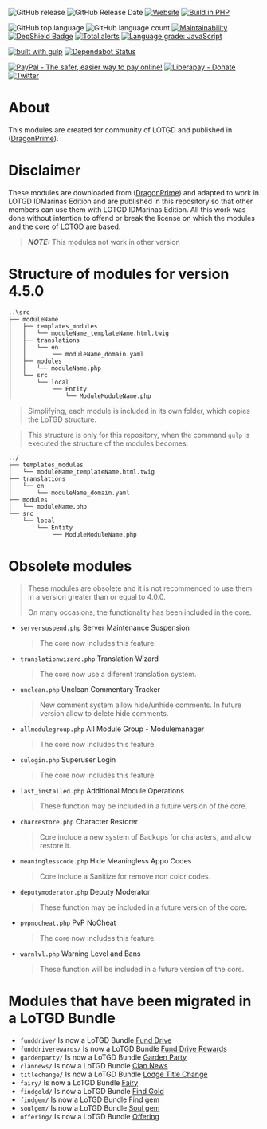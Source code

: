 ![GitHub release](https://img.shields.io/github/release/idmarinas/lotgd-modules.svg)
![GitHub Release Date](https://img.shields.io/github/release-date/idmarinas/lotgd-modules.svg)
[![Website](https://img.shields.io/website-up-down-green-red/https/lotgd.infommo.es.svg?label=lotgd-demo)](https://lotgd.infommo.es)
[![Build in PHP](https://img.shields.io/badge/PHP-^7.1-8892BF.svg?logo=php)](http://php.net/)

![GitHub top language](https://img.shields.io/github/languages/top/idmarinas/lotgd-modules.svg)
![GitHub language count](https://img.shields.io/github/languages/count/idmarinas/lotgd-modules.svg)
[![Maintainability](https://api.codeclimate.com/v1/badges/4553239eac9e717f1cce/maintainability)](https://codeclimate.com/github/idmarinas/lotgd-modules/maintainability)
[![DepShield Badge](https://depshield.sonatype.org/badges/idmarinas/lotgd-modules/depshield.svg)](https://depshield.github.io)
[![Total alerts](https://img.shields.io/lgtm/alerts/g/idmarinas/lotgd-modules.svg?logo=lgtm&logoWidth=18)](https://lgtm.com/projects/g/idmarinas/lotgd-modules/alerts/)
[![Language grade: JavaScript](https://img.shields.io/lgtm/grade/javascript/g/idmarinas/lotgd-modules.svg?logo=lgtm&logoWidth=18)](https://lgtm.com/projects/g/idmarinas/lotgd-modules/context:javascript)

[![built with gulp](https://img.shields.io/badge/gulp-builds_this_project-eb4a4b.svg?logo=gulp)](http://gulpjs.com/)
[![Dependabot Status](https://api.dependabot.com/badges/status?host=github&repo=idmarinas/lotgd-modules)](https://dependabot.com)

[![PayPal - The safer, easier way to pay online!](https://img.shields.io/badge/donate-help_my_project-ffaa29.svg?logo=paypal)](https://www.paypal.com/cgi-bin/webscr?cmd=_s-xclick&hosted_button_id=CAYNPHQ8VN92C&source=url)
[![Liberapay - Donate](https://img.shields.io/liberapay/receives/IDMarinas.svg?logo=liberapay)](https://liberapay.com/IDMarinas/donate)
[![Twitter](https://img.shields.io/twitter/url/http/shields.io.svg?style=social)](https://twitter.com/idmarinas)

# About #

This modules are created for community of LOTGD and published in ([DragonPrime](http://dragonprime.net)).

# Disclaimer #

These modules are downloaded from ([DragonPrime](http://dragonprime.net)) and adapted to work in LOTGD IDMarinas Edition and are published in this repository so that other members can use them with LOTGD IDMarinas Edition.
All this work was done without intention to offend or break the license on which the modules and the core of LOTGD are based.

> **_NOTE:_**  This modules not work in other version

# Structure of modules for version 4.5.0
```
..\src
├── moduleName
│   ├── templates_modules
│   │   └── moduleName_templateName.html.twig
│   ├── translations
│   │   └── en
│   │       └── moduleName_domain.yaml
│   ├── modules
│   │   └── moduleName.php
│   └── src
│       └── local
│           └── Entity
│               └── ModuleModuleName.php
```
> Simplifying, each module is included in its own folder, which copies the LoTGD structure.

> This structure is only for this repository, when the command `gulp` is executed the structure of the modules becomes:
```
../
├── templates_modules
│   └── moduleName_templateName.html.twig
├── translations
│   └── en
│       └── moduleName_domain.yaml
├── modules
│   └── moduleName.php
└── src
    └── local
        └── Entity
            └── ModuleModuleName.php
```

# Obsolete modules

> These modules are obsolete and it is not recommended to use them in a version greater than or equal to 4.0.0.
>
> On many occasions, the functionality has been included in the core.

-   `serversuspend.php` Server Maintenance Suspension
    >   The core now includes this feature.
-   `translationwizard.php` Translation Wizard
    >   The core now use a diferent translation system.
-   `unclean.php` Unclean Commentary Tracker
    >   New comment system allow hide/unhide comments. In future version allow to delete hide comments.
-   `allmodulegroup.php` All Module Group - Modulemanager
    >   The core now includes this feature.
-   `sulogin.php` Superuser Login
    >   The core now includes this feature.
-   `last_installed.php` Additional Module Operations
    >   These function may be included in a future version of the core.
-   `charrestore.php` Character Restorer
    >   Core include a new system of Backups for characters, and allow restore it.
-   `meaninglesscode.php` Hide Meaningless Appo Codes
    >   Core include a Sanitize for remove non color codes.
-   `deputymoderator.php` Deputy Moderator
    >   These function may be included in a future version of the core.
-   `pvpnocheat.php` PvP NoCheat
    > The core now includes this feature.
-   `warnlvl.php` Warning Level and Bans
    > These function will be included in a future version of the core.

# Modules that have been migrated in a LoTGD Bundle
-   `funddrive/` Is now a LoTGD Bundle [Fund Drive](https://github.com/lotgd-core/fund-drive-bundle)
-   `funddriverewards/` Is now a LoTGD Bundle [Fund Drive Rewards](https://github.com/lotgd-core/fund-drive-rewards-bundle)
-   `gardenparty/` Is now a LoTGD Bundle [Garden Party](https://github.com/lotgd-core/garden-party-bundle)
-   `clannews/` Is now a LoTGD Bundle [Clan News](https://github.com/lotgd-core/clan-news-bundle)
-   `titlechange/` Is now a LoTGD Bundle [Lodge Title Change](https://github.com/lotgd-core/lodge-title-change-bundle)
-   `fairy/` Is now a LoTGD Bundle [Fairy](https://github.com/lotgd-core/fairy-bundle)
-   `findgold/` Is now a LoTGD Bundle [Find Gold](https://github.com/lotgd-core/find-gold-bundle)
-   `findgem/` Is now a LoTGD Bundle [Find gem](https://github.com/lotgd-core/find-gem-bundle)
-   `soulgem/` Is now a LoTGD Bundle [Soul gem](https://github.com/lotgd-core/soul-gem-bundle)
-   `offering/` Is now a LoTGD Bundle [Offering](https://github.com/lotgd-core/offering-bundle)
